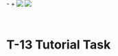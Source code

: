 <h1>T-13 Tutorial Task</h1> <br/>
  <div style="position:absolute;top:0;bottom:0;margin:auto;">
 -	<img align="right" src="OURLOGO.png" />
 +	<img align="right" src="OURLOGO.png" />
  </div>
  
   